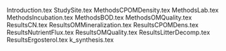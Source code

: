 Introduction.tex
StudySite.tex
MethodsCPOMDensity.tex
MethodsLab.tex
MethodsIncubation.tex
MethodsBOD.tex
MethodsOMQuality.tex
ResultsCN.tex
ResultsOMMineralization.tex
ResultsCPOMDens.tex
ResultsNutrientFlux.tex
ResultsOMQuality.tex
ResultsLitterDecomp.tex
ResultsErgosterol.tex
k_synthesis.tex